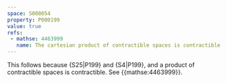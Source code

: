 ```yaml
---
space: S000054
property: P000199
value: true
refs:
 - mathse: 4463999
   name: The cartesian product of contractible spaces is contractible
---
```


This follows because {S25|P199} and {S4|P199}, and a product of contractible spaces is contractible. See {{mathse:4463999}}.
